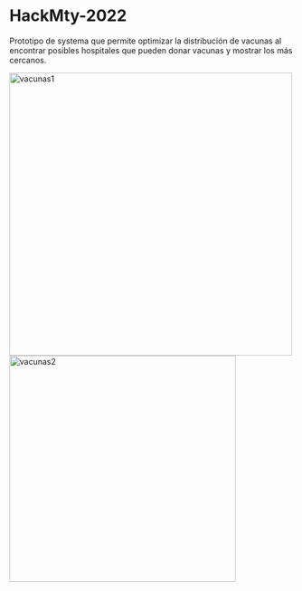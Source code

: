 # HackMty-2022
Prototipo de systema que permite optimizar la distribución de vacunas al encontrar posibles hospitales que pueden donar vacunas y mostrar los más cercanos.

<img width="500" alt="vacunas1" src="https://user-images.githubusercontent.com/109093534/198199623-09db33c5-0fe3-4165-b264-0a0edb86620e.png">
<img width="400" alt="vacunas2" src="https://user-images.githubusercontent.com/109093534/198199624-c1133301-5c47-49d4-b280-03158a164027.png">
